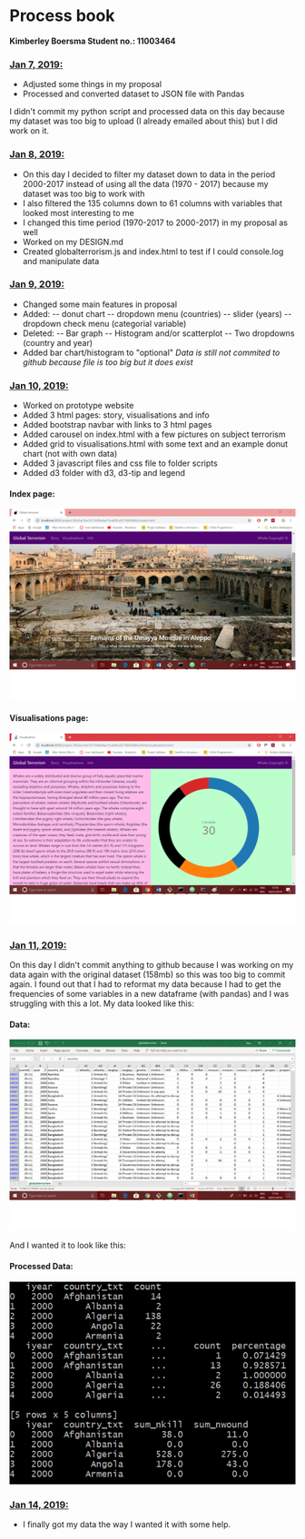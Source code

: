 # Process book
<b>Kimberley Boersma
Student no.: 11003464</b>

### <u>Jan 7, 2019:</u>
- Adjusted some things in my proposal
- Processed and converted dataset to JSON file with Pandas

I didn't commit my python script and processed data on this day because my dataset was too big to upload (I already emailed about this) but I did work on it.

### <u>Jan 8, 2019:</u>
- On this day I decided to filter my dataset down to data in the period 2000-2017 instead of using all the data (1970 - 2017) because my dataset was too big to work with
- I also filtered the 135 columns down to 61 columns with variables that looked most interesting to me
- I changed this time period (1970-2017 to 2000-2017) in my proposal as well
- Worked on my DESIGN.md
- Created globalterrorism.js and index.html to test if I could console.log and manipulate data

### <u>Jan 9, 2019:</u>
- Changed some main features in proposal
- Added:
-- donut chart
-- dropdown menu (countries)
-- slider (years)
-- dropdown check menu (categorial variable)
- Deleted:
-- Bar graph
-- Histogram and/or scatterplot
-- Two dropdowns (country and year)
- Added bar chart/histogram to "optional"
<i>Data is still not commited to github because file is too big but it does exist</i>

### <u>Jan 10, 2019:</u>
- Worked on prototype website
- Added 3 html pages: story, visualisations and info
- Added bootstrap navbar with links to 3 html pages
- Added carousel on index.html with a few pictures on subject terrorism
- Added grid to visualisations.html with some text and an example donut chart (not with own data)
- Added 3 javascript files and css file to folder scripts
- Added d3 folder with d3, d3-tip and legend

#### Index page:
![alt text](https://github.com/kim66003/project/blob/master/process/index_10-01-2019.png)
#### Visualisations page:
![alt text](https://github.com/kim66003/project/blob/master/process/visualisations_10-01-2019.png)

### <u>Jan 11, 2019:</u>

On this day I didn't commit anything to github because I was working on my data again with the original dataset (158mb) so this was too big to commit again. I found out  that I had to reformat my data because I had to get the frequencies of some variables in a new dataframe (with pandas) and I was struggling with this a lot. My data looked like this:

#### Data:
![alt text](https://github.com/kim66003/project/blob/master/process/data_11-10-2019.png)

And I wanted it to look like this:

#### Processed Data:
![alt text](https://github.com/kim66003/project/blob/master/process/data_heads_11-10-2019.PNG)

### <u>Jan 14, 2019:</u>

- I finally got my data the way I wanted it with some help.
